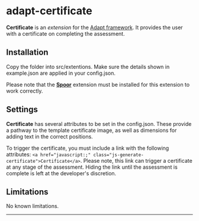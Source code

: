 # adapt-certificate

**Certificate** is an *extension* for the [Adapt framework](https://github.com/adaptlearning/adapt_framework).
It provides the user with a certificate on completing the assessment.

## Installation

Copy the folder into src/extentions. Make sure the details shown in example.json are applied in your config.json.

Please note that the [**Spoor**](https://github.com/adaptlearning/adapt-contrib-spoor) extension must be installed for this extension to work correctly.

## Settings

**Certificate** has several attributes to be set in the config.json. These provide a pathway to the template certificate image, as well as dimensions for adding text in the correct positions.

To trigger the certificate, you must include a link with the following attributes: `<a href="javascript:;" class="js-generate-certificate">Certificate</a>`. Please note, this link can trigger a certificate at any stage of the assessment. Hiding the link until the assessment is complete is left at the developer's discretion.

## Limitations

No known limitations.


----------------------------

